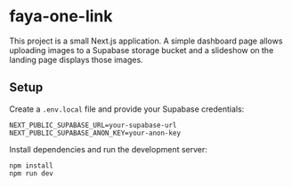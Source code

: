 # faya-one-link

This project is a small Next.js application. A simple dashboard page allows uploading images to a Supabase storage bucket and a slideshow on the landing page displays those images.

## Setup

Create a `.env.local` file and provide your Supabase credentials:

```
NEXT_PUBLIC_SUPABASE_URL=your-supabase-url
NEXT_PUBLIC_SUPABASE_ANON_KEY=your-anon-key
```

Install dependencies and run the development server:

```
npm install
npm run dev
```
